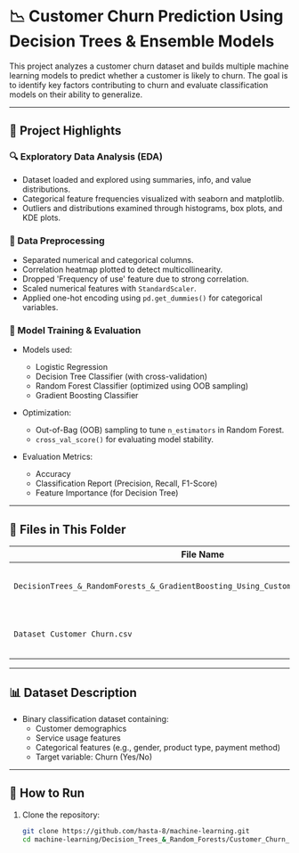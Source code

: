 # 📉 Customer Churn Prediction Using Decision Trees & Ensemble Models

This project analyzes a customer churn dataset and builds multiple machine learning models to predict whether a customer is likely to churn. The goal is to identify key factors contributing to churn and evaluate classification models on their ability to generalize.

---

## 🧠 Project Highlights

### 🔍 Exploratory Data Analysis (EDA)
- Dataset loaded and explored using summaries, info, and value distributions.
- Categorical feature frequencies visualized with seaborn and matplotlib.
- Outliers and distributions examined through histograms, box plots, and KDE plots.

### 🧹 Data Preprocessing
- Separated numerical and categorical columns.
- Correlation heatmap plotted to detect multicollinearity.
- Dropped 'Frequency of use' feature due to strong correlation.
- Scaled numerical features with `StandardScaler`.
- Applied one-hot encoding using `pd.get_dummies()` for categorical variables.

### 🤖 Model Training & Evaluation
- Models used:
  - Logistic Regression
  - Decision Tree Classifier (with cross-validation)
  - Random Forest Classifier (optimized using OOB sampling)
  - Gradient Boosting Classifier

- Optimization:
  - Out-of-Bag (OOB) sampling to tune `n_estimators` in Random Forest.
  - `cross_val_score()` for evaluating model stability.

- Evaluation Metrics:
  - Accuracy
  - Classification Report (Precision, Recall, F1-Score)
  - Feature Importance (for Decision Tree)

---

## 📁 Files in This Folder

| File Name                                                                 | Description                             |
|---------------------------------------------------------------------------|-----------------------------------------|
| `DecisionTrees_&_RandomForests_&_GradientBoosting_Using_Customer_Churn_Dataset.ipynb` | Main notebook with full analysis        |
| `Dataset Customer Churn.csv`                                              | Original dataset used for training      |

---

## 📊 Dataset Description

- Binary classification dataset containing:
  - Customer demographics
  - Service usage features
  - Categorical features (e.g., gender, product type, payment method)
  - Target variable: Churn (Yes/No)

---

## 🚀 How to Run

1. Clone the repository:
   ```bash
   git clone https://github.com/hasta-8/machine-learning.git
   cd machine-learning/Decision_Trees_&_Random_Forests/Customer_Churn_Dataset
